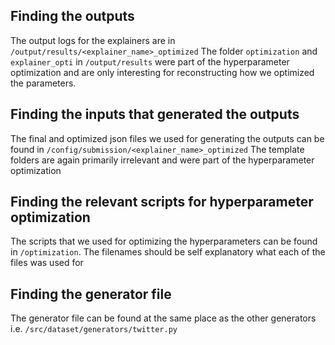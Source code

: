 ## Finding the outputs
The output logs for the explainers are in `/output/results/<explainer_name>_optimized`
The folder `optimization` and `explainer_opti` in `/output/results` were part of the hyperparameter optimization and are only interesting for reconstructing how we optimized the parameters.


## Finding the inputs that generated the outputs
The final and optimized json files we used for generating the outputs can be found in `/config/submission/<explainer_name>_optimized`
The template folders are again primarily irrelevant and were part of the hyperparameter optimization


## Finding the relevant scripts for hyperparameter optimization
The scripts that we used for optimizing the hyperparameters can be found in `/optimization`. The filenames should be self explanatory what each of the files was used for


## Finding the generator file
The generator file can be found at the same place as the other generators i.e. `/src/dataset/generators/twitter.py`